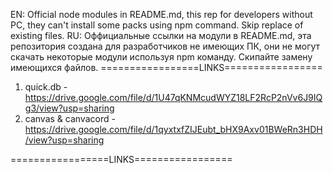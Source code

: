 EN: Official node modules in README.md, this rep for developers without PC, they can't install some packs using npm command. Skip replace of existing files.
RU: Оффициальные ссылки на модули в README.md, эта репозитория создана для разработчиков не имеющих ПК, они не могут скачать некоторые модули используя npm команду. Скипайте замену имеющихся файлов.
=================LINKS=================

1. quick.db - https://drive.google.com/file/d/1U47qKNMcudWYZ18LF2RcP2nVv6J9IQg3/view?usp=sharing
2. canvas & canvacord - https://drive.google.com/file/d/1qyxtxfZIJEubt_bHX9Axv01BWeRn3HDH/view?usp=sharing

=================LINKS=================
